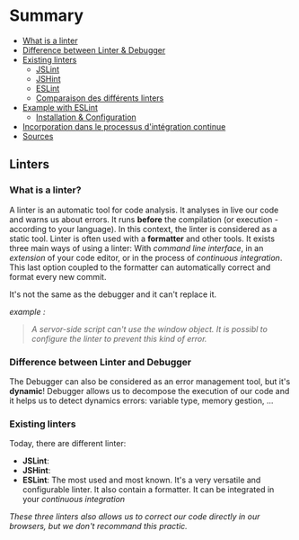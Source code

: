 # Summary

- [What is a linter](#whatisaLinter)  
- [Difference between Linter & Debugger](#lintervsdebugger)  
- [Existing linters](#existinglinters)
  - [JSLint](#existinglinters)
  - [JSHint](#existinglinters)
  - [ESLint](#existinglinters)
  - [Comparaison des différents linters](#differenceBetween)
- [Example with ESLint](#ESLint)
  - [Installation & Configuration](#Installandconfig)
- [Incorporation dans le processus d'intégration continue](#IncorporationProccessIntegration)
- [Sources](#Sources)

## Linters

### What is a linter? <a name="whatisaLinter"></a>

A linter is an automatic tool for code analysis. It analyses in live our code and warns us about errors. It runs **before** the compilation (or execution - according to your language). In this context, the linter is considered as a static tool.
Linter is often used with a **formatter** and other tools.
It exists three main ways of using a linter: With _command line interface_, in an _extension_ of your code editor, or in the process of _continuous integration_. This last option coupled to the formatter can automatically correct and format every new commit. 

It's not the same as the debugger and it can't replace it. 

_example :_
> _A servor-side script can't use the window object. It is possibl to configure the linter to prevent this kind of error._

### Difference between Linter and Debugger

The Debugger can also be considered as an error management tool, but it's **dynamic**! Debugger allows us to decompose the execution of our code and it helps us to detect dynamics errors: variable type, memory gestion, ...

### Existing linters

Today, there are different linter: 

* **JSLint**: 
* **JSHint**:
* **ESLint**: The most used and most known. It's a very versatile and configurable linter. It also contain a formatter. It can be integrated in your _continuous integration_

_These three linters also allows us to correct our code directly in our browsers, but we don't recommand this practic._
